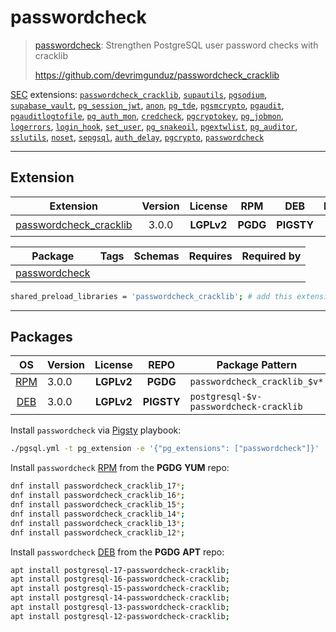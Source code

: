 # passwordcheck


> [passwordcheck](https://github.com/devrimgunduz/passwordcheck_cracklib): Strengthen PostgreSQL user password checks with cracklib
>
> https://github.com/devrimgunduz/passwordcheck_cracklib





[SEC](/sec) extensions: [`passwordcheck_cracklib`](/passwordcheck_cracklib), [`supautils`](/supautils), [`pgsodium`](/pgsodium), [`supabase_vault`](/supabase_vault), [`pg_session_jwt`](/pg_session_jwt), [`anon`](/anon), [`pg_tde`](/pg_tde), [`pgsmcrypto`](/pgsmcrypto), [`pgaudit`](/pgaudit), [`pgauditlogtofile`](/pgauditlogtofile), [`pg_auth_mon`](/pg_auth_mon), [`credcheck`](/credcheck), [`pgcryptokey`](/pgcryptokey), [`pg_jobmon`](/pg_jobmon), [`logerrors`](/logerrors), [`login_hook`](/login_hook), [`set_user`](/set_user), [`pg_snakeoil`](/pg_snakeoil), [`pgextwlist`](/pgextwlist), [`pg_auditor`](/pg_auditor), [`sslutils`](/sslutils), [`noset`](/noset), [`sepgsql`](/sepgsql), [`auth_delay`](/auth_delay), [`pgcrypto`](/pgcrypto), [`passwordcheck`](/passwordcheck)


-------
## Extension


| Extension | Version | License | RPM | DEB | PL | `Bin` | `LOAD` | `DYLIB` | `DDL` | `TRUST` | `RELOC` |
|-----------|:-------:|:-------:|:---:|:---:|:--:|:-----:|:------:|:-------:|:-----:|:-------:|:-------:|
| [passwordcheck_cracklib](https://github.com/devrimgunduz/passwordcheck_cracklib) | 3.0.0 | **<span class="tcwarn">LGPLv2</span>** | **<span class="tccyan">PGDG</span>** | **<span class="tcwarn">PIGSTY</span>** | `C` |  | <span class="tcred">❗</span> | <span class="tcblue">✔</span> | <span class="tcwarn">✘</span> | <span class="tcwarn">✘</span> |  |



| Package | Tags | Schemas | Requires | Required by |
|---------|------|---------|----------|-------------|
| [passwordcheck](/passwordcheck_cracklib) |  |  |  |  |



```bash
shared_preload_libraries = 'passwordcheck_cracklib'; # add this extension to postgresql.conf
```



-----------


## Packages


| OS | Version | License | REPO | Package Pattern | 17 | 16 | 15 | 14 | 13 | 12 | Dependency |
|:--:|---------|:-------:|:----:|-----------------|:--:|:--:|:--:|:--:|:--:|:--:|------------|
| [RPM](/rpm) | 3.0.0 | **<span class="tcwarn">LGPLv2</span>** | **<span class="tccyan">PGDG</span>** | `passwordcheck_cracklib_$v*` | **<span class="tccyan">✔</span>** | **<span class="tccyan">✔</span>** | **<span class="tccyan">✔</span>** | **<span class="tccyan">✔</span>** | **<span class="tccyan">✔</span>** | **<span class="tccyan">✔</span>** |  |
| [DEB](/deb) | 3.0.0 | **<span class="tcwarn">LGPLv2</span>** | **<span class="tcwarn">PIGSTY</span>** | `postgresql-$v-passwordcheck-cracklib` | **<span class="tccyan">✔</span>** | **<span class="tccyan">✔</span>** | **<span class="tccyan">✔</span>** | **<span class="tccyan">✔</span>** | **<span class="tccyan">✔</span>** | **<span class="tccyan">✔</span>** |  |



Install `passwordcheck` via [Pigsty](https://pigsty.cc/docs/pgext/usage/install/) playbook:

```bash
./pgsql.yml -t pg_extension -e '{"pg_extensions": ["passwordcheck"]}'
```


Install `passwordcheck` [RPM](/rpm) from the **<span class="tccyan">PGDG</span>** **YUM** repo:

```bash
dnf install passwordcheck_cracklib_17*;
dnf install passwordcheck_cracklib_16*;
dnf install passwordcheck_cracklib_15*;
dnf install passwordcheck_cracklib_14*;
dnf install passwordcheck_cracklib_13*;
dnf install passwordcheck_cracklib_12*;
```


Install `passwordcheck` [DEB](/deb) from the **<span class="tccyan">PGDG</span>** **APT** repo:

```bash
apt install postgresql-17-passwordcheck-cracklib;
apt install postgresql-16-passwordcheck-cracklib;
apt install postgresql-15-passwordcheck-cracklib;
apt install postgresql-14-passwordcheck-cracklib;
apt install postgresql-13-passwordcheck-cracklib;
apt install postgresql-12-passwordcheck-cracklib;
```








